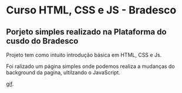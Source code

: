 # Curso HTML, CSS e JS - Bradesco

## Porjeto simples realizado na Plataforma do cusdo do Bradesco

Projeto tem como intuito introdução básica em HTML, CSS e Js.

Foi ralizado um página simples onde podemos realiza a mudanças do background da pagina, ultilzando o JavaScript.

[gif](images/gif-page.gif).
